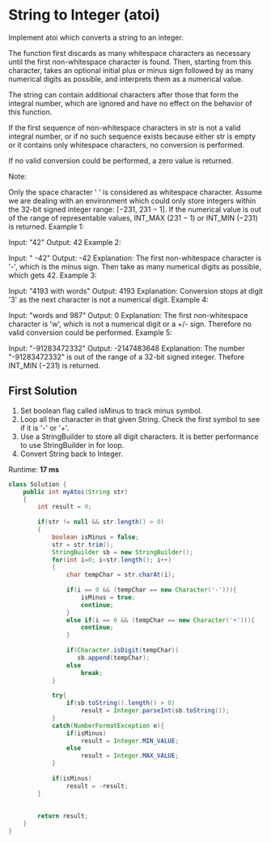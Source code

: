 # String to Integer (atoi)

Implement atoi which converts a string to an integer.

The function first discards as many whitespace characters as necessary until the first non-whitespace character is found. Then, starting from this character, takes an optional initial plus or minus sign followed by as many numerical digits as possible, and interprets them as a numerical value.

The string can contain additional characters after those that form the integral number, which are ignored and have no effect on the behavior of this function.

If the first sequence of non-whitespace characters in str is not a valid integral number, or if no such sequence exists because either str is empty or it contains only whitespace characters, no conversion is performed.

If no valid conversion could be performed, a zero value is returned.

Note:

Only the space character ' ' is considered as whitespace character.
Assume we are dealing with an environment which could only store integers within the 32-bit signed integer range: [−231,  231 − 1]. If the numerical value is out of the range of representable values, INT_MAX (231 − 1) or INT_MIN (−231) is returned.
Example 1:

Input: "42"
Output: 42
Example 2:

Input: "   -42"
Output: -42
Explanation: The first non-whitespace character is '-', which is the minus sign.
             Then take as many numerical digits as possible, which gets 42.
Example 3:

Input: "4193 with words"
Output: 4193
Explanation: Conversion stops at digit '3' as the next character is not a numerical digit.
Example 4:

Input: "words and 987"
Output: 0
Explanation: The first non-whitespace character is 'w', which is not a numerical 
             digit or a +/- sign. Therefore no valid conversion could be performed.
Example 5:

Input: "-91283472332"
Output: -2147483648
Explanation: The number "-91283472332" is out of the range of a 32-bit signed integer.
             Thefore INT_MIN (−231) is returned.
             

## First Solution

1. Set boolean flag called isMinus to track minus symbol.
2. Loop all the character in that given String. Check the first symbol to see if it is '-' or '+'.
3. Use a StringBuilder to store all digit characters. It is better performance to use StringBuilder in for loop.
4. Convert String back to Integer.
 
Runtime: **17 ms**

```java
class Solution {
    public int myAtoi(String str) 
    {
        int result = 0;
        
        if(str != null && str.length() > 0)
        {
            boolean isMinus = false;
            str = str.trim();
            StringBuilder sb = new StringBuilder();
            for(int i=0; i<str.length(); i++)
            {
                char tempChar = str.charAt(i);
                
                if(i == 0 && (tempChar == new Character('-'))){
                    isMinus = true;
                    continue;
                }
                else if(i == 0 && (tempChar == new Character('+'))){
                    continue;
                }
                
                if(Character.isDigit(tempChar))
                   sb.append(tempChar);
                else
                    break;   
            }
            
            try{
                if(sb.toString().length() > 0)
                    result = Integer.parseInt(sb.toString());
            }
            catch(NumberFormatException e){
                if(isMinus)
                    result = Integer.MIN_VALUE;
                else
                    result = Integer.MAX_VALUE;
            }
            
            if(isMinus)
                result = -result;
        }
        
        
        return result; 
    }
}
```
